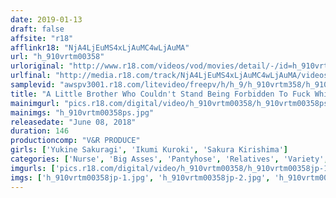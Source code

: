 ```yaml
---
date: 2019-01-13
draft: false
affsite: "r18"
afflinkr18: "NjA4LjEuMS4xLjAuMC4wLjAuMA"
url: "h_910vrtm00358"
urloriginal: "http://www.r18.com/videos/vod/movies/detail/-/id=h_910vrtm00358"
urlfinal: "http://media.r18.com/track/NjA4LjEuMS4xLjAuMC4wLjAuMA/videos/vod/movies/detail/-/id=h_910vrtm00358"
samplevid: "awspv3001.r18.com/litevideo/freepv/h/h_9/h_910vrtm358/h_910vrtm358_dmb_w.mp4"
title: "A Little Brother Who Couldn't Stand Being Forbidden To Fuck While In The Hospital Slipped Some Aphrodisiacs To His Big Ass Nurse Big Sister And Started Rubbing His Cock Against Her White Pantyhose, And Then She Locked Her Legs Around Him And Began Demanding Creampie Sex! 2"
mainimgurl: "pics.r18.com/digital/video/h_910vrtm00358/h_910vrtm00358ps.jpg"
mainimgs: "h_910vrtm00358ps.jpg"
releasedate: "June 08, 2018"
duration: 146
productioncomp: "V&R PRODUCE"
girls: ['Yukine Sakuragi', 'Ikumi Kuroki', 'Sakura Kirishima']
categories: ['Nurse', 'Big Asses', 'Pantyhose', 'Relatives', 'Variety', 'Foot Fetish', 'Nymphomaniac', 'Sister', 'Creampie', 'Substance Use']
imgurls: ['pics.r18.com/digital/video/h_910vrtm00358/h_910vrtm00358jp-1.jpg', 'pics.r18.com/digital/video/h_910vrtm00358/h_910vrtm00358jp-2.jpg', 'pics.r18.com/digital/video/h_910vrtm00358/h_910vrtm00358jp-3.jpg', 'pics.r18.com/digital/video/h_910vrtm00358/h_910vrtm00358jp-4.jpg', 'pics.r18.com/digital/video/h_910vrtm00358/h_910vrtm00358jp-5.jpg', 'pics.r18.com/digital/video/h_910vrtm00358/h_910vrtm00358jp-6.jpg', 'pics.r18.com/digital/video/h_910vrtm00358/h_910vrtm00358jp-7.jpg', 'pics.r18.com/digital/video/h_910vrtm00358/h_910vrtm00358jp-8.jpg', 'pics.r18.com/digital/video/h_910vrtm00358/h_910vrtm00358jp-9.jpg', 'pics.r18.com/digital/video/h_910vrtm00358/h_910vrtm00358jp-10.jpg', 'pics.r18.com/digital/video/h_910vrtm00358/h_910vrtm00358jp-11.jpg', 'pics.r18.com/digital/video/h_910vrtm00358/h_910vrtm00358jp-12.jpg', 'pics.r18.com/digital/video/h_910vrtm00358/h_910vrtm00358jp-13.jpg', 'pics.r18.com/digital/video/h_910vrtm00358/h_910vrtm00358jp-14.jpg', 'pics.r18.com/digital/video/h_910vrtm00358/h_910vrtm00358jp-15.jpg', 'pics.r18.com/digital/video/h_910vrtm00358/h_910vrtm00358jp-16.jpg', 'pics.r18.com/digital/video/h_910vrtm00358/h_910vrtm00358jp-17.jpg', 'pics.r18.com/digital/video/h_910vrtm00358/h_910vrtm00358jp-18.jpg', 'pics.r18.com/digital/video/h_910vrtm00358/h_910vrtm00358jp-19.jpg', 'pics.r18.com/digital/video/h_910vrtm00358/h_910vrtm00358jp-20.jpg']
imgs: ['h_910vrtm00358jp-1.jpg', 'h_910vrtm00358jp-2.jpg', 'h_910vrtm00358jp-3.jpg', 'h_910vrtm00358jp-4.jpg', 'h_910vrtm00358jp-5.jpg', 'h_910vrtm00358jp-6.jpg', 'h_910vrtm00358jp-7.jpg', 'h_910vrtm00358jp-8.jpg', 'h_910vrtm00358jp-9.jpg', 'h_910vrtm00358jp-10.jpg', 'h_910vrtm00358jp-11.jpg', 'h_910vrtm00358jp-12.jpg', 'h_910vrtm00358jp-13.jpg', 'h_910vrtm00358jp-14.jpg', 'h_910vrtm00358jp-15.jpg', 'h_910vrtm00358jp-16.jpg', 'h_910vrtm00358jp-17.jpg', 'h_910vrtm00358jp-18.jpg', 'h_910vrtm00358jp-19.jpg', 'h_910vrtm00358jp-20.jpg']
---
```

